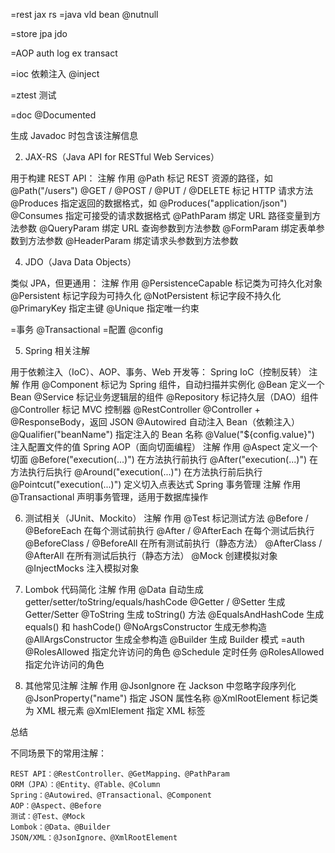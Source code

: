 
=rest  jax rs
=java vld bean   @nutnull


=store  jpa  jdo


=AOP  auth log ex transact


=ioc 依赖注入  @inject

=ztest 测试 
 

=doc  @Documented

生成 Javadoc 时包含该注解信息

2. JAX-RS（Java API for RESTful Web Services）

用于构建 REST API：
注解	作用
@Path	标记 REST 资源的路径，如 @Path("/users")
@GET / @POST / @PUT / @DELETE	标记 HTTP 请求方法
@Produces	指定返回的数据格式，如 @Produces("application/json")
@Consumes	指定可接受的请求数据格式
@PathParam	绑定 URL 路径变量到方法参数
@QueryParam	绑定 URL 查询参数到方法参数
@FormParam	绑定表单参数到方法参数
@HeaderParam	绑定请求头参数到方法参数

4. JDO（Java Data Objects）

类似 JPA，但更通用：
注解	作用
@PersistenceCapable	标记类为可持久化对象
@Persistent	标记字段为可持久化
@NotPersistent	标记字段不持久化
@PrimaryKey	指定主键
@Unique	指定唯一约束

=事务  @Transactional
=配置  @config

5. Spring 相关注解

用于依赖注入（IoC）、AOP、事务、Web 开发等：
Spring IoC（控制反转）
注解	作用
@Component	标记为 Spring 组件，自动扫描并实例化
@Bean	定义一个 Bean
@Service	标记业务逻辑层的组件
@Repository	标记持久层（DAO）组件
@Controller	标记 MVC 控制器
@RestController	@Controller + @ResponseBody，返回 JSON
@Autowired	自动注入 Bean（依赖注入）
@Qualifier("beanName")	指定注入的 Bean 名称
@Value("${config.value}")	注入配置文件的值
Spring AOP（面向切面编程）
注解	作用
@Aspect	定义一个切面
@Before("execution(...)")	在方法执行前执行
@After("execution(...)")	在方法执行后执行
@Around("execution(...)")	在方法执行前后执行
@Pointcut("execution(...)")	定义切入点表达式
Spring 事务管理
注解	作用
@Transactional	声明事务管理，适用于数据库操作


6. 测试相关（JUnit、Mockito）
   注解	作用
   @Test	标记测试方法
   @Before / @BeforeEach	在每个测试前执行
   @After / @AfterEach	在每个测试后执行
   @BeforeClass / @BeforeAll	在所有测试前执行（静态方法）
   @AfterClass / @AfterAll	在所有测试后执行（静态方法）
   @Mock	创建模拟对象
   @InjectMocks	注入模拟对象

7. Lombok 代码简化
   注解	作用
   @Data	自动生成 getter/setter/toString/equals/hashCode
   @Getter / @Setter	生成 Getter/Setter
   @ToString	生成 toString() 方法
   @EqualsAndHashCode	生成 equals() 和 hashCode()
   @NoArgsConstructor	生成无参构造
   @AllArgsConstructor	生成全参构造
   @Builder	生成 Builder 模式
=auth    @RolesAllowed	指定允许访问的角色
   @Schedule	定时任务
   @RolesAllowed	指定允许访问的角色

9. 其他常见注解
   注解	作用
   @JsonIgnore	在 Jackson 中忽略字段序列化
   @JsonProperty("name")	指定 JSON 属性名称
   @XmlRootElement	标记类为 XML 根元素
   @XmlElement	指定 XML 标签


总结

不同场景下的常用注解：

    REST API：@RestController、@GetMapping、@PathParam
    ORM（JPA）：@Entity、@Table、@Column
    Spring：@Autowired、@Transactional、@Component
    AOP：@Aspect、@Before
    测试：@Test、@Mock
    Lombok：@Data、@Builder
    JSON/XML：@JsonIgnore、@XmlRootElement